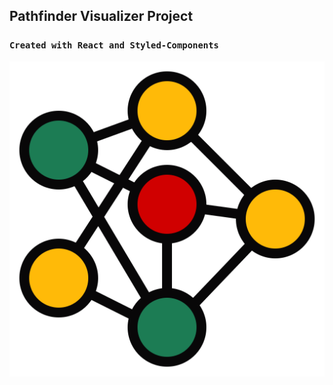## Pathfinder Visualizer Project

### `Created with React and Styled-Components`

![logo](/public/logo.svg)
